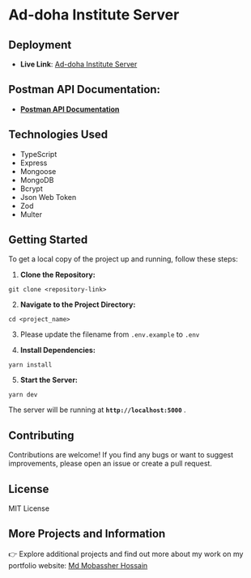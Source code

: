 # Ad-doha Institute Server

## Deployment

- **Live Link**: [Ad-doha Institute Server](https://ad-doha-server.vercel.app)

## Postman API Documentation:

- **[Postman API Documentation]()**

## Technologies Used

- TypeScript
- Express
- Mongoose
- MongoDB
- Bcrypt
- Json Web Token
- Zod
- Multer

## Getting Started

To get a local copy of the project up and running, follow these steps:

1. **Clone the Repository:**

```shell
git clone <repository-link>
```

2. **Navigate to the Project Directory:**

```shell
cd <project_name>
```

3. Please update the filename from `.env.example` to `.env`

4. **Install Dependencies:**

```shell
yarn install
```

5. **Start the Server:**

```shell
yarn dev
```

The server will be running at **`http://localhost:5000`** .

## Contributing

Contributions are welcome! If you find any bugs or want to suggest improvements, please open an issue or create a pull request.

## License

MIT License

## More Projects and Information

👉 Explore additional projects and find out more about my work on my portfolio website: [Md Mobassher Hossain](https://dev-mobassher.web.app)
